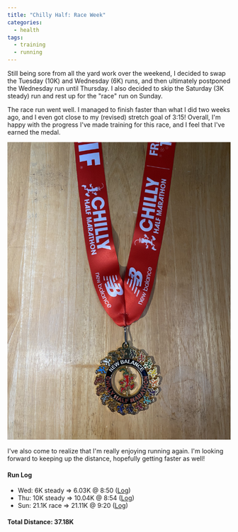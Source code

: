 ```yaml
---
title: "Chilly Half: Race Week"
categories:
  - health
tags:
  - training
  - running
---
```


Still being sore from all the yard work over the weekend, I decided to swap the Tuesday (10K) and Wednesday (6K) runs, and then ultimately postponed the Wednesday run until Thursday. I also decided to skip the Saturday (3K steady) run and rest up for the "race" run on Sunday.

The race run went well. I managed to finish faster than what I did two weeks ago, and I even got close to my (revised) stretch goal of 3:15! Overall, I'm happy with the progress I've made training for this race, and I feel that I've earned the medal.

![Race Medal](/assets/images/2021-04-18/medal.jpeg)

I've also come to realize that I'm really enjoying running again. I'm looking forward to keeping up the distance, hopefully getting faster as well!

#### Run Log

- Wed: 6K steady &rArr; 6.03K @ 8:50 ([Log](https://runkeeper.com/user/cdevans/activity/1725967105))
- Thu: 10K steady &rArr; 10.04K @ 8:54 ([Log](https://runkeeper.com/user/cdevans/activity/1727057522))
- Sun: 21.1K race &rArr; 21.11K @ 9:20 ([Log](https://runkeeper.com/user/cdevans/activity/1729293890))

#### Total Distance: 37.18K
